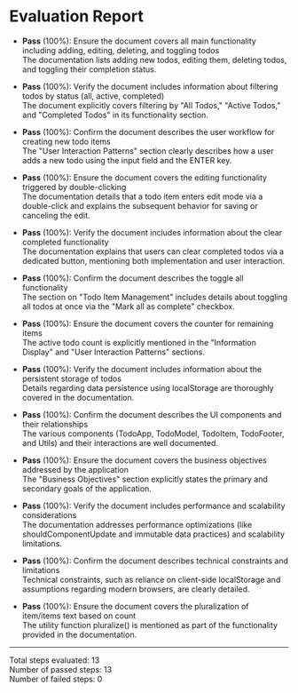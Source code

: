 # Evaluation Report

- **Pass** (100%): Ensure the document covers all main functionality including adding, editing, deleting, and toggling todos  
  The documentation lists adding new todos, editing them, deleting todos, and toggling their completion status.

- **Pass** (100%): Verify the document includes information about filtering todos by status (all, active, completed)  
  The document explicitly covers filtering by "All Todos," "Active Todos," and "Completed Todos" in its functionality section.

- **Pass** (100%): Confirm the document describes the user workflow for creating new todo items  
  The "User Interaction Patterns" section clearly describes how a user adds a new todo using the input field and the ENTER key.

- **Pass** (100%): Ensure the document covers the editing functionality triggered by double-clicking  
  The documentation details that a todo item enters edit mode via a double-click and explains the subsequent behavior for saving or canceling the edit.

- **Pass** (100%): Verify the document includes information about the clear completed functionality  
  The documentation explains that users can clear completed todos via a dedicated button, mentioning both implementation and user interaction.

- **Pass** (100%): Confirm the document describes the toggle all functionality  
  The section on "Todo Item Management" includes details about toggling all todos at once via the "Mark all as complete" checkbox.

- **Pass** (100%): Ensure the document covers the counter for remaining items  
  The active todo count is explicitly mentioned in the "Information Display" and "User Interaction Patterns" sections.

- **Pass** (100%): Verify the document includes information about the persistent storage of todos  
  Details regarding data persistence using localStorage are thoroughly covered in the documentation.

- **Pass** (100%): Confirm the document describes the UI components and their relationships  
  The various components (TodoApp, TodoModel, TodoItem, TodoFooter, and Utils) and their interactions are well documented.

- **Pass** (100%): Ensure the document covers the business objectives addressed by the application  
  The "Business Objectives" section explicitly states the primary and secondary goals of the application.

- **Pass** (100%): Verify the document includes performance and scalability considerations  
  The documentation addresses performance optimizations (like shouldComponentUpdate and immutable data practices) and scalability limitations.

- **Pass** (100%): Confirm the document describes technical constraints and limitations  
  Technical constraints, such as reliance on client-side localStorage and assumptions regarding modern browsers, are clearly detailed.

- **Pass** (100%): Ensure the document covers the pluralization of item/items text based on count  
  The utility function pluralize() is mentioned as part of the functionality provided in the documentation.

---

Total steps evaluated: 13  
Number of passed steps: 13  
Number of failed steps: 0